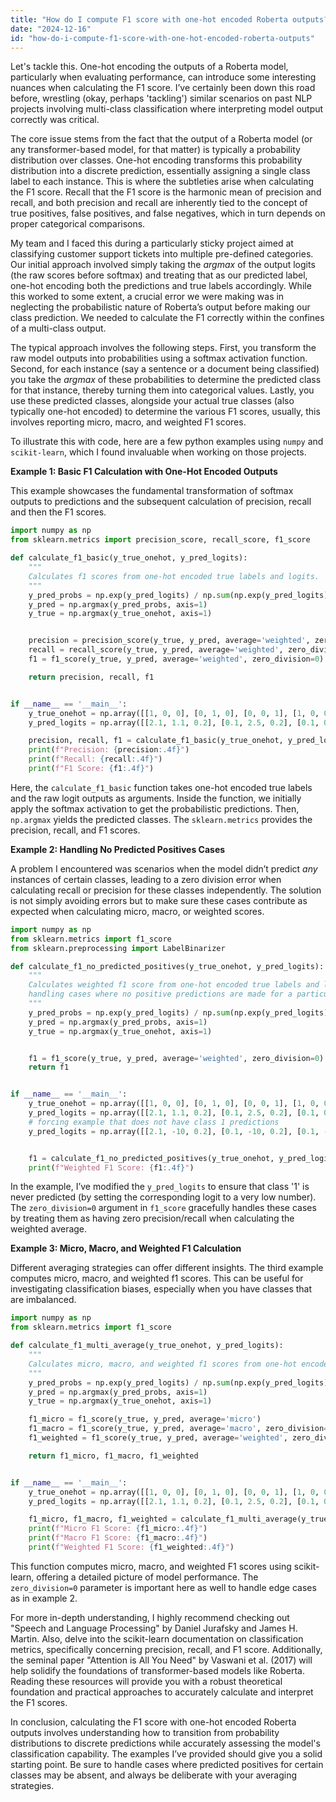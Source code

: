 ```yaml
---
title: "How do I compute F1 score with one-hot encoded Roberta outputs?"
date: "2024-12-16"
id: "how-do-i-compute-f1-score-with-one-hot-encoded-roberta-outputs"
---
```


Let's tackle this. One-hot encoding the outputs of a Roberta model, particularly when evaluating performance, can introduce some interesting nuances when calculating the F1 score. I’ve certainly been down this road before, wrestling (okay, perhaps 'tackling') similar scenarios on past NLP projects involving multi-class classification where interpreting model output correctly was critical.

The core issue stems from the fact that the output of a Roberta model (or any transformer-based model, for that matter) is typically a probability distribution over classes. One-hot encoding transforms this probability distribution into a discrete prediction, essentially assigning a single class label to each instance. This is where the subtleties arise when calculating the F1 score. Recall that the F1 score is the harmonic mean of precision and recall, and both precision and recall are inherently tied to the concept of true positives, false positives, and false negatives, which in turn depends on proper categorical comparisons.

My team and I faced this during a particularly sticky project aimed at classifying customer support tickets into multiple pre-defined categories. Our initial approach involved simply taking the *argmax* of the output logits (the raw scores before softmax) and treating that as our predicted label, one-hot encoding both the predictions and true labels accordingly. While this worked to some extent, a crucial error we were making was in neglecting the probabilistic nature of Roberta’s output before making our class prediction. We needed to calculate the F1 correctly within the confines of a multi-class output.

The typical approach involves the following steps. First, you transform the raw model outputs into probabilities using a softmax activation function. Second, for each instance (say a sentence or a document being classified) you take the *argmax* of these probabilities to determine the predicted class for that instance, thereby turning them into categorical values. Lastly, you use these predicted classes, alongside your actual true classes (also typically one-hot encoded) to determine the various F1 scores, usually, this involves reporting micro, macro, and weighted F1 scores.

To illustrate this with code, here are a few python examples using `numpy` and `scikit-learn`, which I found invaluable when working on those projects.

**Example 1: Basic F1 Calculation with One-Hot Encoded Outputs**

This example showcases the fundamental transformation of softmax outputs to predictions and the subsequent calculation of precision, recall and then the F1 scores.

```python
import numpy as np
from sklearn.metrics import precision_score, recall_score, f1_score

def calculate_f1_basic(y_true_onehot, y_pred_logits):
    """
    Calculates f1 scores from one-hot encoded true labels and logits.
    """
    y_pred_probs = np.exp(y_pred_logits) / np.sum(np.exp(y_pred_logits), axis=1, keepdims=True) # Softmax
    y_pred = np.argmax(y_pred_probs, axis=1)
    y_true = np.argmax(y_true_onehot, axis=1)


    precision = precision_score(y_true, y_pred, average='weighted', zero_division=0)
    recall = recall_score(y_true, y_pred, average='weighted', zero_division=0)
    f1 = f1_score(y_true, y_pred, average='weighted', zero_division=0)

    return precision, recall, f1


if __name__ == '__main__':
    y_true_onehot = np.array([[1, 0, 0], [0, 1, 0], [0, 0, 1], [1, 0, 0]]) # One-hot encoded true labels
    y_pred_logits = np.array([[2.1, 1.1, 0.2], [0.1, 2.5, 0.2], [0.1, 0.2, 3.1], [2.8, 0.2, 0.1]]) # Simulated logits output

    precision, recall, f1 = calculate_f1_basic(y_true_onehot, y_pred_logits)
    print(f"Precision: {precision:.4f}")
    print(f"Recall: {recall:.4f}")
    print(f"F1 Score: {f1:.4f}")
```

Here, the `calculate_f1_basic` function takes one-hot encoded true labels and the raw logit outputs as arguments. Inside the function, we initially apply the softmax activation to get the probabilistic predictions. Then, `np.argmax` yields the predicted classes. The `sklearn.metrics` provides the precision, recall, and F1 scores.

**Example 2: Handling No Predicted Positives Cases**

A problem I encountered was scenarios when the model didn’t predict *any* instances of certain classes, leading to a zero division error when calculating recall or precision for these classes independently. The solution is not simply avoiding errors but to make sure these cases contribute as expected when calculating micro, macro, or weighted scores.

```python
import numpy as np
from sklearn.metrics import f1_score
from sklearn.preprocessing import LabelBinarizer

def calculate_f1_no_predicted_positives(y_true_onehot, y_pred_logits):
    """
    Calculates weighted f1 score from one-hot encoded true labels and logits,
    handling cases where no positive predictions are made for a particular class.
    """
    y_pred_probs = np.exp(y_pred_logits) / np.sum(np.exp(y_pred_logits), axis=1, keepdims=True)
    y_pred = np.argmax(y_pred_probs, axis=1)
    y_true = np.argmax(y_true_onehot, axis=1)


    f1 = f1_score(y_true, y_pred, average='weighted', zero_division=0) # zero_division=0 to handle potential errors
    return f1


if __name__ == '__main__':
    y_true_onehot = np.array([[1, 0, 0], [0, 1, 0], [0, 0, 1], [1, 0, 0]])
    y_pred_logits = np.array([[2.1, 1.1, 0.2], [0.1, 2.5, 0.2], [0.1, 0.2, 3.1], [2.8, 0.2, 0.1]])
    # forcing example that does not have class 1 predictions
    y_pred_logits = np.array([[2.1, -10, 0.2], [0.1, -10, 0.2], [0.1, -10, 3.1], [2.8, -10, 0.1]])


    f1 = calculate_f1_no_predicted_positives(y_true_onehot, y_pred_logits)
    print(f"Weighted F1 Score: {f1:.4f}")
```

In the example, I’ve modified the `y_pred_logits` to ensure that class '1' is never predicted (by setting the corresponding logit to a very low number). The `zero_division=0` argument in `f1_score` gracefully handles these cases by treating them as having zero precision/recall when calculating the weighted average.

**Example 3: Micro, Macro, and Weighted F1 Calculation**

Different averaging strategies can offer different insights. The third example computes micro, macro, and weighted f1 scores. This can be useful for investigating classification biases, especially when you have classes that are imbalanced.

```python
import numpy as np
from sklearn.metrics import f1_score

def calculate_f1_multi_average(y_true_onehot, y_pred_logits):
    """
    Calculates micro, macro, and weighted f1 scores from one-hot encoded true labels and logits.
    """
    y_pred_probs = np.exp(y_pred_logits) / np.sum(np.exp(y_pred_logits), axis=1, keepdims=True)
    y_pred = np.argmax(y_pred_probs, axis=1)
    y_true = np.argmax(y_true_onehot, axis=1)

    f1_micro = f1_score(y_true, y_pred, average='micro')
    f1_macro = f1_score(y_true, y_pred, average='macro', zero_division=0)
    f1_weighted = f1_score(y_true, y_pred, average='weighted', zero_division=0)

    return f1_micro, f1_macro, f1_weighted


if __name__ == '__main__':
    y_true_onehot = np.array([[1, 0, 0], [0, 1, 0], [0, 0, 1], [1, 0, 0]])
    y_pred_logits = np.array([[2.1, 1.1, 0.2], [0.1, 2.5, 0.2], [0.1, 0.2, 3.1], [2.8, 0.2, 0.1]])

    f1_micro, f1_macro, f1_weighted = calculate_f1_multi_average(y_true_onehot, y_pred_logits)
    print(f"Micro F1 Score: {f1_micro:.4f}")
    print(f"Macro F1 Score: {f1_macro:.4f}")
    print(f"Weighted F1 Score: {f1_weighted:.4f}")
```

This function computes micro, macro, and weighted F1 scores using scikit-learn, offering a detailed picture of model performance. The `zero_division=0` parameter is important here as well to handle edge cases as in example 2.

For more in-depth understanding, I highly recommend checking out "Speech and Language Processing" by Daniel Jurafsky and James H. Martin. Also, delve into the scikit-learn documentation on classification metrics, specifically concerning precision, recall, and F1 score. Additionally, the seminal paper "Attention is All You Need" by Vaswani et al. (2017) will help solidify the foundations of transformer-based models like Roberta. Reading these resources will provide you with a robust theoretical foundation and practical approaches to accurately calculate and interpret the F1 scores.

In conclusion, calculating the F1 score with one-hot encoded Roberta outputs involves understanding how to transition from probability distributions to discrete predictions while accurately assessing the model's classification capability. The examples I’ve provided should give you a solid starting point. Be sure to handle cases where predicted positives for certain classes may be absent, and always be deliberate with your averaging strategies.
